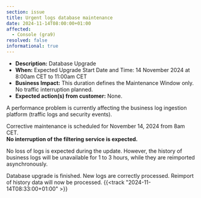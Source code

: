 ```yaml
---
section: issue
title: Urgent logs database maintenance
date: 2024-11-14T08:00:00+01:00
affected:
  - Console (gra9)
resolved: false
informational: true
---
```


* **Description:** Database Upgrade
* **When:** Expected Upgrade Start Date and Time: 14 November 2024 at 8:00am CET to 11:00am CET
* **Business Impact:** This duration defines the Maintenance Window only. No traffic interruption planned.
* **Expected action(s) from customer:** None.

A performance problem is currently affecting the business log ingestion platform (traffic logs and security events).

Corrective maintenance is scheduled for November 14, 2024 from 8am CET.  
**No interruption of the filtering service is expected.**

No loss of logs is expected during the update. However, the history of business logs will be unavailable for 1 to 3 hours, while they are reimported asynchronously.

Database upgrade is finished. New logs are correctly processed. Reimport of history data will now be processed. {{<track "2024-11-14T08:33:00+01:00" >}}  

